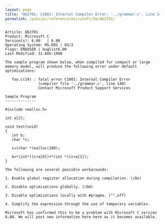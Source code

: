 ```yaml
---
layout: page
title: "Q62701: C1001: Internal Compiler Error: '../grammar.c', Line 140"
permalink: /pubs/pc/reference/microsoft/kb/Q62701/
---
```


	Article: Q62701
	Product: Microsoft C
	Version(s): 6.00   | 6.00
	Operating System: MS-DOS | OS/2
	Flags: ENDUSER | buglist6.00
	Last Modified: 31-AUG-1990
	
	The sample program shown below, when compiled for compact or large
	memory model, will produce the following error under default
	optimizations:
	
	   foo.c(14) : fatal error C1001: Internal Compiler Error
	               (compiler file '../grammar.c', line 140)
	               Contact Microsoft Product Support Services
	
	Sample Program
	--------------
	
	#include <malloc.h>
	
	int a[2];
	
	void test(void)
	{
	   int b;
	   char *c;
	
	   c=(char *)malloc(100);
	
	   b=*(int*)(c+a[0])+*(int *)(c+a[1]);
	}
	
	The following are several possible workarounds:
	
	1. Enable global register allocation during compilation. (/Oe)
	
	2. Disable optimizations globally. (/Od)
	
	3. Disable optimizations locally with #pragma. ("",off)
	
	4. Simplify the expression through the use of temporary variables.
	
	Microsoft has confirmed this to be a problem with Microsoft C version
	6.00. We will post new information here here as it becomes available.
